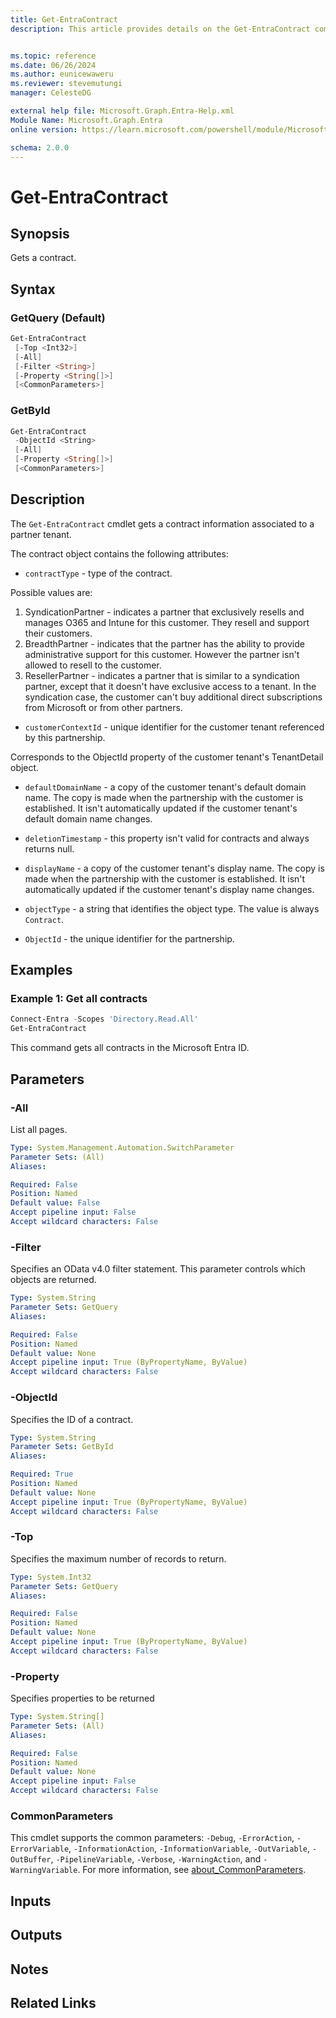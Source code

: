 ```yaml
---
title: Get-EntraContract
description: This article provides details on the Get-EntraContract command.


ms.topic: reference
ms.date: 06/26/2024
ms.author: eunicewaweru
ms.reviewer: stevemutungi
manager: CelesteDG

external help file: Microsoft.Graph.Entra-Help.xml
Module Name: Microsoft.Graph.Entra
online version: https://learn.microsoft.com/powershell/module/Microsoft.Graph.Entra/Get-EntraContract

schema: 2.0.0
---
```


# Get-EntraContract

## Synopsis

Gets a contract.

## Syntax

### GetQuery (Default)

```powershell
Get-EntraContract
 [-Top <Int32>]
 [-All]
 [-Filter <String>]
 [-Property <String[]>]
 [<CommonParameters>]
```

### GetById

```powershell
Get-EntraContract
 -ObjectId <String>
 [-All]
 [-Property <String[]>]
 [<CommonParameters>]
```

## Description

The `Get-EntraContract` cmdlet gets a contract information associated to a partner tenant.

The contract object contains the following attributes:

- `contractType` - type of the contract.

Possible values are:  

1. SyndicationPartner - indicates a partner that exclusively resells and manages O365 and Intune for this customer.
They resell and support their customers.
1. BreadthPartner - indicates that the partner has the ability to provide administrative support for this customer.
However the partner isn't allowed to resell to the customer.
1. ResellerPartner - indicates a partner that is similar to a syndication partner, except that it doesn't have exclusive access to a tenant. In the syndication case, the customer can't buy additional direct subscriptions from Microsoft or from other partners.

- `customerContextId` - unique identifier for the customer tenant referenced by this partnership.

Corresponds to the ObjectId property of the customer tenant's TenantDetail object.

- `defaultDomainName` - a copy of the customer tenant's default domain name.
The copy is made when the partnership with the customer is established.
It isn't automatically updated if the customer tenant's default domain name changes.

- `deletionTimestamp` - this property isn't valid for contracts and always returns null.

- `displayName` - a copy of the customer tenant's display name.
The copy is made when the partnership with the customer is established.
It isn't automatically updated if the customer tenant's display name changes.

- `objectType` - a string that identifies the object type. The value is always `Contract`.

- `ObjectId` - the unique identifier for the partnership.

## Examples

### Example 1: Get all contracts

```powershell
Connect-Entra -Scopes 'Directory.Read.All'
Get-EntraContract
```

This command gets all contracts in the Microsoft Entra ID.

## Parameters

### -All

List all pages.

```yaml
Type: System.Management.Automation.SwitchParameter
Parameter Sets: (All)
Aliases:

Required: False
Position: Named
Default value: False
Accept pipeline input: False
Accept wildcard characters: False
```

### -Filter

Specifies an OData v4.0 filter statement.
This parameter controls which objects are returned.

```yaml
Type: System.String
Parameter Sets: GetQuery
Aliases:

Required: False
Position: Named
Default value: None
Accept pipeline input: True (ByPropertyName, ByValue)
Accept wildcard characters: False
```

### -ObjectId

Specifies the ID of a contract.

```yaml
Type: System.String
Parameter Sets: GetById
Aliases:

Required: True
Position: Named
Default value: None
Accept pipeline input: True (ByPropertyName, ByValue)
Accept wildcard characters: False
```

### -Top

Specifies the maximum number of records to return.

```yaml
Type: System.Int32
Parameter Sets: GetQuery
Aliases:

Required: False
Position: Named
Default value: None
Accept pipeline input: True (ByPropertyName, ByValue)
Accept wildcard characters: False
```

### -Property

Specifies properties to be returned

```yaml
Type: System.String[]
Parameter Sets: (All)
Aliases:

Required: False
Position: Named
Default value: None
Accept pipeline input: False
Accept wildcard characters: False
```

### CommonParameters

This cmdlet supports the common parameters: `-Debug`, `-ErrorAction`, `-ErrorVariable`, `-InformationAction`, `-InformationVariable`, `-OutVariable`, `-OutBuffer`, `-PipelineVariable`, `-Verbose`, `-WarningAction`, and `-WarningVariable`. For more information, see [about_CommonParameters](https://go.microsoft.com/fwlink/?LinkID=113216).

## Inputs

## Outputs

## Notes

## Related Links
